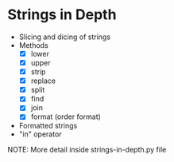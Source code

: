 # Strings in Depth

- Slicing and dicing of strings
- Methods
  - [x] lower
  - [x] upper
  - [x] strip
  - [x] replace
  - [x] split
  - [x] find
  - [x] join
  - [x] format (order format)
- Formatted strings
- "in" operator

NOTE: More detail inside strings-in-depth.py file
